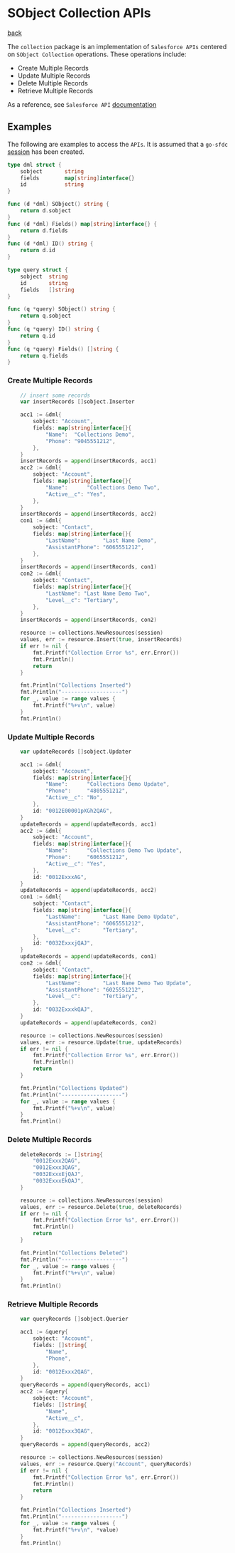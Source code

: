 # SObject Collection APIs
[back](../../README.md)

The `collection` package is an implementation of `Salesforce APIs` centered on `SObject Collection` operations.  These operations include:
* Create Multiple Records
* Update Multiple Records
* Delete Multiple Records
* Retrieve Multiple Records

As a reference, see `Salesforce API` [documentation](https://developer.salesforce.com/docs/atlas.en-us.api_rest.meta/api_rest/resources_composite_sobjects_collections.htm)

## Examples
The following are examples to access the `APIs`.  It is assumed that a `go-sfdc` [session](../../session/README.md) has been created.

```go
type dml struct {
	sobject       string
	fields        map[string]interface{}
	id            string
}

func (d *dml) SObject() string {
	return d.sobject
}
func (d *dml) Fields() map[string]interface{} {
	return d.fields
}
func (d *dml) ID() string {
	return d.id
}

type query struct {
	sobject  string
	id       string
	fields   []string
}

func (q *query) SObject() string {
	return q.sobject
}
func (q *query) ID() string {
	return q.id
}
func (q *query) Fields() []string {
	return q.fields
}
```
### Create Multiple Records
```go
	// insert some records
	var insertRecords []sobject.Inserter

	acc1 := &dml{
		sobject: "Account",
		fields: map[string]interface{}{
			"Name":  "Collections Demo",
			"Phone": "9045551212",
		},
	}
	insertRecords = append(insertRecords, acc1)
	acc2 := &dml{
		sobject: "Account",
		fields: map[string]interface{}{
			"Name":      "Collections Demo Two",
			"Active__c": "Yes",
		},
	}
	insertRecords = append(insertRecords, acc2)
	con1 := &dml{
		sobject: "Contact",
		fields: map[string]interface{}{
			"LastName":       "Last Name Demo",
			"AssistantPhone": "6065551212",
		},
	}
	insertRecords = append(insertRecords, con1)
	con2 := &dml{
		sobject: "Contact",
		fields: map[string]interface{}{
			"LastName": "Last Name Demo Two",
			"Level__c": "Tertiary",
		},
	}
	insertRecords = append(insertRecords, con2)

	resource := collections.NewResources(session)
	values, err := resource.Insert(true, insertRecords)
	if err != nil {
		fmt.Printf("Collection Error %s", err.Error())
		fmt.Println()
		return
	}

	fmt.Println("Collections Inserted")
	fmt.Println("-------------------")
	for _, value := range values {
		fmt.Printf("%+v\n", value)
	}
	fmt.Println()
```
### Update Multiple Records
```go
	var updateRecords []sobject.Updater

	acc1 := &dml{
		sobject: "Account",
		fields: map[string]interface{}{
			"Name":      "Collections Demo Update",
			"Phone":     "4805551212",
			"Active__c": "No",
		},
		id: "0012E00001pXGh2QAG",
	}
	updateRecords = append(updateRecords, acc1)
	acc2 := &dml{
		sobject: "Account",
		fields: map[string]interface{}{
			"Name":      "Collections Demo Two Update",
			"Phone":     "6065551212",
			"Active__c": "Yes",
		},
		id: "0012ExxxAG",
	}
	updateRecords = append(updateRecords, acc2)
	con1 := &dml{
		sobject: "Contact",
		fields: map[string]interface{}{
			"LastName":       "Last Name Demo Update",
			"AssistantPhone": "6065551212",
			"Level__c":       "Tertiary",
		},
		id: "0032ExxxjQAJ",
	}
	updateRecords = append(updateRecords, con1)
	con2 := &dml{
		sobject: "Contact",
		fields: map[string]interface{}{
			"LastName":       "Last Name Demo Two Update",
			"AssistantPhone": "6025551212",
			"Level__c":       "Tertiary",
		},
		id: "0032ExxxkQAJ",
	}
	updateRecords = append(updateRecords, con2)

	resource := collections.NewResources(session)
	values, err := resource.Update(true, updateRecords)
	if err != nil {
		fmt.Printf("Collection Error %s", err.Error())
		fmt.Println()
		return
	}

	fmt.Println("Collections Updated")
	fmt.Println("-------------------")
	for _, value := range values {
		fmt.Printf("%+v\n", value)
	}
	fmt.Println()
```
### Delete Multiple Records
```go
	deleteRecords := []string{
		"0012Exxx2QAG",
		"0012Exxx3QAG",
		"0032ExxxEjQAJ",
		"0032ExxxEkQAJ",
	}

	resource := collections.NewResources(session)
	values, err := resource.Delete(true, deleteRecords)
	if err != nil {
		fmt.Printf("Collection Error %s", err.Error())
		fmt.Println()
		return
	}

	fmt.Println("Collections Deleted")
	fmt.Println("-------------------")
	for _, value := range values {
		fmt.Printf("%+v\n", value)
	}
	fmt.Println()

```
### Retrieve Multiple Records
```go
	var queryRecords []sobject.Querier

	acc1 := &query{
		sobject: "Account",
		fields: []string{
			"Name",
			"Phone",
		},
		id: "0012Exxx2QAG",
	}
	queryRecords = append(queryRecords, acc1)
	acc2 := &query{
		sobject: "Account",
		fields: []string{
			"Name",
			"Active__c",
		},
		id: "0012Exxx3QAG",
	}
	queryRecords = append(queryRecords, acc2)

	resource := collections.NewResources(session)
	values, err := resource.Query("Account", queryRecords)
	if err != nil {
		fmt.Printf("Collection Error %s", err.Error())
		fmt.Println()
		return
	}

	fmt.Println("Collections Inserted")
	fmt.Println("-------------------")
	for _, value := range values {
		fmt.Printf("%+v\n", *value)
	}
	fmt.Println()

```

